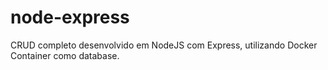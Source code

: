 # node-express

CRUD completo desenvolvido em NodeJS com Express, utilizando Docker Container como database.
